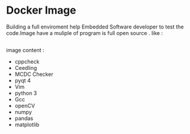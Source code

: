 # Docker Image 
Building a full enviroment help Embedded  Software  developer to test the code.Image have a muliple of program is full open source . 
like :
## 
image content :

- cppcheck 
- Ceedling 
- MCDC Checker
- pyqt 4 
- Vim 
- python 3
- Gcc 
- openCV
- numpy 
- pandas 
- matplotlib
